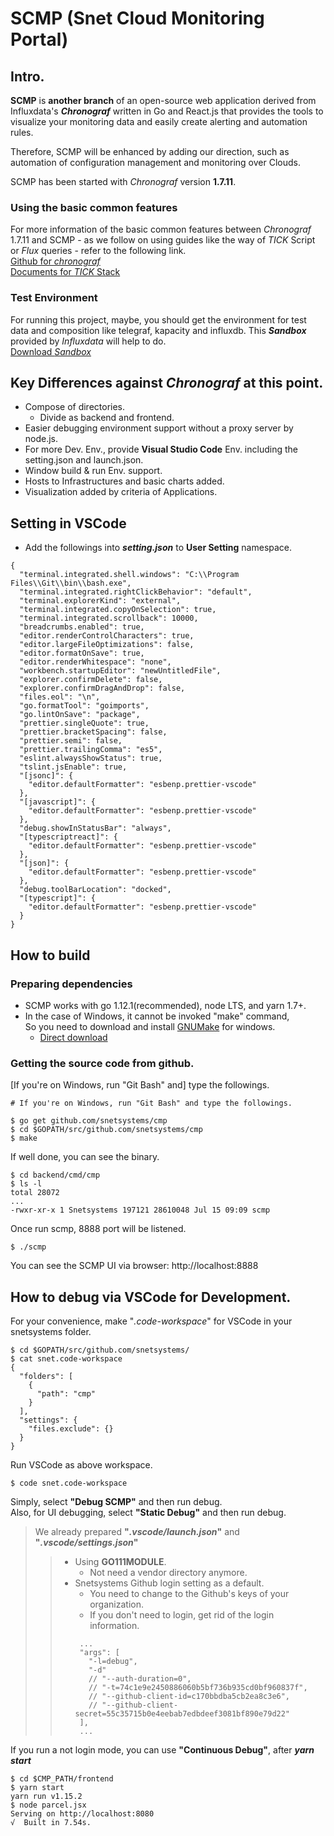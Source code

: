 # SCMP (Snet Cloud Monitoring Portal)

## Intro.

**SCMP** is **another branch** of an open-source web application derived from Influxdata's **_Chronograf_** written in Go and React.js that provides the tools to visualize your monitoring data and easily create alerting and automation rules.

Therefore, SCMP will be enhanced by adding our direction, such as automation of configuration management and monitoring over Clouds.

SCMP has been started with _Chronograf_ version **1.7.11**.

### Using the basic common features

For more information of the basic common features between _Chronograf_ 1.7.11 and SCMP - as we follow on using guides like the way of _TICK_ Script or _Flux_ queries - refer to the following link.<br>
[Github for _chronograf_](https://github.com/influxdata/chronograf/blob/master/README.md)<br>
[Documents for _TICK_ Stack](https://docs.influxdata.com/)

### Test Environment

For running this project, maybe, you should get the environment for test data and composition like telegraf, kapacity and influxdb.
This **_Sandbox_** provided by _Influxdata_ will help to do.<br>
[Download _Sandbox_](https://github.com/influxdata/sandbox)

## Key Differences against _Chronograf_ at this point.

- Compose of directories.
  - Divide as backend and frontend.
- Easier debugging environment support without a proxy server by node.js.
- For more Dev. Env., provide **Visual Studio Code** Env. including the setting.json and launch.json.
- Window build & run Env. support.
- Hosts to Infrastructures and basic charts added.
- Visualization added by criteria of Applications.

## Setting in VSCode

- Add the followings into **_setting.json_** to **User Setting** namespace.

```
{
  "terminal.integrated.shell.windows": "C:\\Program Files\\Git\\bin\\bash.exe",
  "terminal.integrated.rightClickBehavior": "default",
  "terminal.explorerKind": "external",
  "terminal.integrated.copyOnSelection": true,
  "terminal.integrated.scrollback": 10000,
  "breadcrumbs.enabled": true,
  "editor.renderControlCharacters": true,
  "editor.largeFileOptimizations": false,
  "editor.formatOnSave": true,
  "editor.renderWhitespace": "none",
  "workbench.startupEditor": "newUntitledFile",
  "explorer.confirmDelete": false,
  "explorer.confirmDragAndDrop": false,
  "files.eol": "\n",
  "go.formatTool": "goimports",
  "go.lintOnSave": "package",
  "prettier.singleQuote": true,
  "prettier.bracketSpacing": false,
  "prettier.semi": false,
  "prettier.trailingComma": "es5",
  "eslint.alwaysShowStatus": true,
  "tslint.jsEnable": true,
  "[jsonc]": {
    "editor.defaultFormatter": "esbenp.prettier-vscode"
  },
  "[javascript]": {
    "editor.defaultFormatter": "esbenp.prettier-vscode"
  },
  "debug.showInStatusBar": "always",
  "[typescriptreact]": {
    "editor.defaultFormatter": "esbenp.prettier-vscode"
  },
  "[json]": {
    "editor.defaultFormatter": "esbenp.prettier-vscode"
  },
  "debug.toolBarLocation": "docked",
  "[typescript]": {
    "editor.defaultFormatter": "esbenp.prettier-vscode"
  }
}
```

## How to build

### Preparing dependencies

- SCMP works with go 1.12.1(recommended), node LTS, and yarn 1.7+.
- In the case of Windows, it cannot be invoked "make" command,<br>So you need to download and install [GNUMake](http://gnuwin32.sourceforge.net/packages/make.htm) for windows.
  - [Direct download](http://gnuwin32.sourceforge.net/downlinks/make.php)

### Getting the source code from github.

[If you're on Windows, run "Git Bash" and] type the followings.

```
# If you're on Windows, run "Git Bash" and type the followings.

$ go get github.com/snetsystems/cmp
$ cd $GOPATH/src/github.com/snetsystems/cmp
$ make
```

If well done, you can see the binary.

```
$ cd backend/cmd/cmp
$ ls -l
total 28072
...
-rwxr-xr-x 1 Snetsystems 197121 28610048 Jul 15 09:09 scmp
```

Once run scmp, 8888 port will be listened.

```
$ ./scmp
```

You can see the SCMP UI via browser: http://localhost:8888

## How to debug via VSCode for Development.

For your convenience, make "_.code-workspace_" for VSCode in your snetsystems folder.

```
$ cd $GOPATH/src/github.com/snetsystems/
$ cat snet.code-workspace
{
  "folders": [
    {
      "path": "cmp"
    }
  ],
  "settings": {
    "files.exclude": {}
  }
}
```

Run VSCode as above workspace.

```
$ code snet.code-workspace
```

Simply, select **"Debug SCMP"** and then run debug.<br>
Also, for UI debugging, select **"Static Debug"** and then run debug.

> We already prepared **"_.vscode/launch.json_"** and **"_.vscode/settings.json_"**
>
> > - Using **GO111MODULE**.
> >   - Not need a vendor directory anymore.
> > - Snetsystems Github login setting as a default.
> >   - You need to change to the Github's keys of your organization.
> >   - If you don't need to login, get rid of the login information.
> >   ```
> >    ...
> >    "args": [
> >      "-l=debug",
> >      "-d"
> >      // "--auth-duration=0",
> >      // "-t=74c1e9e2450886060b5bf736b935cd0bf960837f",
> >      // "--github-client-id=c170bbdba5cb2ea8c3e6",
> >      // "--github-client-secret=55c35715b0e4eebab7edbdeef3081bf890e79d22"
> >    ],
> >    ...
> >   ```

If you run a not login mode, you can use **"Continuous Debug"**, after _**yarn start**_

```
$ cd $CMP_PATH/frontend
$ yarn start
yarn run v1.15.2
$ node parcel.jsx
Serving on http://localhost:8080
√  Built in 7.54s.
```
